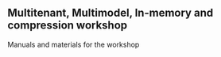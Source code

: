 ## Multitenant, Multimodel, In-memory and compression workshop

Manuals and materials for the workshop
